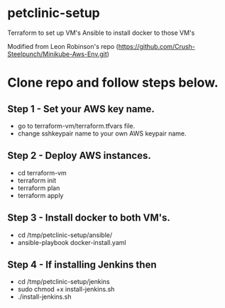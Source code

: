 # petclinic-setup
Terraform to set up VM's
Ansible to install docker to those VM's
 
Modified from Leon Robinson's repo (https://github.com/Crush-Steelpunch/Minikube-Aws-Env.git)

# Clone repo and follow steps below.

## Step 1 - Set your AWS key name.

- go to terraform-vm/terraform.tfvars file.
- change sshkeypair name to your own AWS keypair name.

## Step 2 - Deploy AWS instances.

- cd terraform-vm
- terraform init
- terraform plan 
- terraform apply

## Step 3 - Install docker to both VM's.

- cd /tmp/petclinic-setup/ansible/
- ansible-playbook docker-install.yaml

## Step 4 - If installing Jenkins then

- cd /tmp/petclinic-setup/jenkins
- sudo chmod +x install-jenkins.sh
- ./install-jenkins.sh
